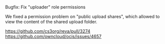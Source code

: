 Bugfix: Fix "uploader" role permissions

We fixed a permission problem on "public upload shares", which allowed to
view the content of the shared upload folder.


https://github.com/cs3org/reva/pull/3274
https://github.com/owncloud/ocis/issues/4657
